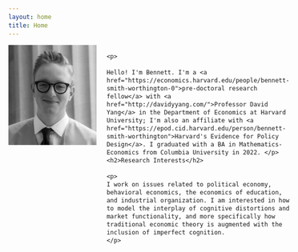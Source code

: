 ```yaml
---
layout: home
title: Home
---
```


<div style="display: flex;">
  <img src="/assets/bw.jpg" style="width:180px;height:200px;margin-right:20px;">
  <div>

    <p> 

    Hello! I'm Bennett. I'm a <a href="https://economics.harvard.edu/people/bennett-smith-worthington-0">pre-doctoral research fellow</a> with <a href="http://davidyyang.com/">Professor David Yang</a> in the Department of Economics at Harvard University; I'm also an affiliate with <a href="https://epod.cid.harvard.edu/person/bennett-smith-worthington">Harvard's Evidence for Policy Design</a>. I graduated with a BA in Mathematics-Economics from Columbia University in 2022. </p>
    <h2>Research Interests</h2>

    <p>
    I work on issues related to political economy, behavioral economics, the economics of education, and industrial organization. I am interested in how to model the interplay of cognitive distortions and market functionality, and more specifically how traditional economic theory is augmented with the inclusion of imperfect cognition. 
    </p>
  </div>
</div>
